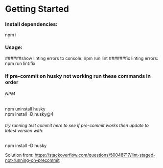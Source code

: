 # Getting Started
### Install dependencies: <br />
npm i

### Usage:
######show linting errors to console: 
npm run lint
######fix linting errors: 
npm run lint:fix

### If pre-commit on husky not working run these commands in order
###### NPM
npm uninstall husky <br />
npm install -D husky@4
###### try running test commit here to see if pre-commit works then update to latest version with:
npm install -D husky

Solution from: https://stackoverflow.com/questions/50048717/lint-staged-not-running-on-precommit
